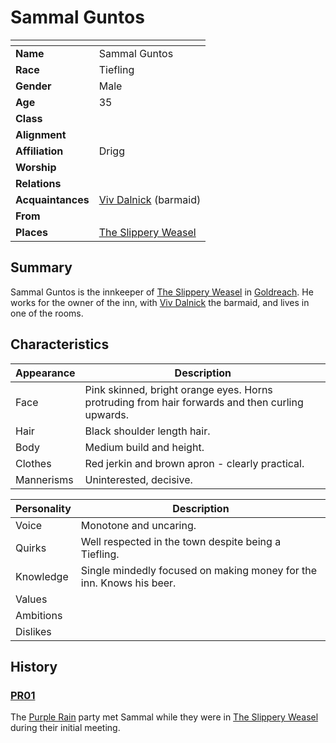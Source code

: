 # Sammal Guntos

| []() | |
| --- | --- |
| **Name** | Sammal Guntos |
| **Race** | Tiefling |
| **Gender** | Male |
| **Age** | 35 |
| **Class** | |
| **Alignment** | |
| **Affiliation** | Drigg |
| **Worship** | |
| **Relations** | |
| **Acquaintances** | [Viv Dalnick](viv-dalnick.md) (barmaid) |
| **From** | |
| **Places** | [The Slippery Weasel](../civilisations/kingdom-of-astor/SETTLEMENTS/GOLDREACH/the-slippery-weasel.md) |

## Summary

Sammal Guntos is the innkeeper of [The Slippery Weasel](../civilisations/kingdom-of-astor/SETTLEMENTS/GOLDREACH/the-slippery-weasel.md) in [Goldreach](../civilisations/kingdom-of-astor/SETTLEMENTS/GOLDREACH/README.md). He works for the owner of the inn, with [Viv Dalnick](viv-dalnick.md) the barmaid, and lives in one of the rooms.

## Characteristics

| Appearance | Description |
| --- | --- |
| Face | Pink skinned, bright orange eyes. Horns protruding from hair forwards and then curling upwards. |
| Hair | Black shoulder length hair. |
| Body | Medium build and height. |
| Clothes | Red jerkin and brown apron - clearly practical. |
| Mannerisms | Uninterested, decisive. |

| Personality | Description |
| --- | --- |
| Voice | Monotone and uncaring. |
| Quirks | Well respected in the town despite being a Tiefling. |
| Knowledge | Single mindedly focused on making money for the inn. Knows his beer. |
| Values | |
| Ambitions | |
| Dislikes | |

## History

### [PR01](../sessions/PR01.md)

The [Purple Rain](../campaigns/purple-rain.md) party met Sammal while they were in [The Slippery Weasel](../civilisations/kingdom-of-astor/SETTLEMENTS/GOLDREACH/the-slippery-weasel.md) during their initial meeting.
